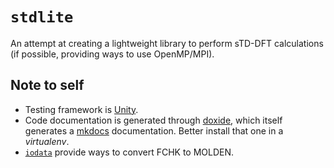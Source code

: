 # `stdlite`

An attempt at creating a lightweight library to perform sTD-DFT calculations (if possible, providing ways to use OpenMP/MPI).

## Note to self

+ Testing framework is [Unity](https://github.com/ThrowTheSwitch/Unity).
+ Code documentation is generated through [doxide](https://doxide.org/), which itself generates a [mkdocs](https://squidfunk.github.io/mkdocs-material/) documentation. Better install that one in a *virtualenv*.
+ [`iodata`](https://github.com/theochem/iodata) provide ways to convert FCHK to MOLDEN.